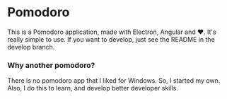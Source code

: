 # Pomodoro

This is a Pomodoro application, made with Electron, Angular and ❤︎.
It's really simple to use.
If you want to develop, just see the README in the develop branch. 

### Why another pomodoro?

There is no pomodoro app that I liked for Windows. So, I started my own.
Also, I do this to learn, and develop better developer skills.
